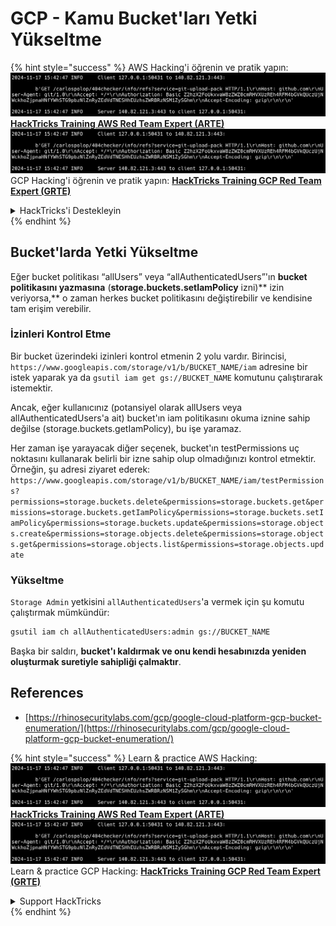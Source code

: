 # GCP - Kamu Bucket'ları Yetki Yükseltme

{% hint style="success" %}
AWS Hacking'i öğrenin ve pratik yapın:<img src="../../../../.gitbook/assets/image (1).png" alt="" data-size="line">[**HackTricks Training AWS Red Team Expert (ARTE)**](https://training.hacktricks.xyz/courses/arte)<img src="../../../../.gitbook/assets/image (1).png" alt="" data-size="line">\
GCP Hacking'i öğrenin ve pratik yapın: <img src="../../../../.gitbook/assets/image (2).png" alt="" data-size="line">[**HackTricks Training GCP Red Team Expert (GRTE)**<img src="../../../../.gitbook/assets/image (2).png" alt="" data-size="line">](https://training.hacktricks.xyz/courses/grte)

<details>

<summary>HackTricks'i Destekleyin</summary>

* [**abonelik planlarını**](https://github.com/sponsors/carlospolop) kontrol edin!
* **💬 [**Discord grubuna**](https://discord.gg/hRep4RUj7f) veya [**telegram grubuna**](https://t.me/peass) katılın ya da **Twitter'da** 🐦 [**@hacktricks\_live**](https://twitter.com/hacktricks\_live)** bizi takip edin.**
* **Hacking ipuçlarını paylaşmak için** [**HackTricks**](https://github.com/carlospolop/hacktricks) ve [**HackTricks Cloud**](https://github.com/carlospolop/hacktricks-cloud) github reposuna PR gönderin.

</details>
{% endhint %}

## Bucket'larda Yetki Yükseltme

Eğer bucket politikası “allUsers” veya “allAuthenticatedUsers”'ın **bucket politikasını yazmasına** (**storage.buckets.setIamPolicy** izni)** izin veriyorsa,** o zaman herkes bucket politikasını değiştirebilir ve kendisine tam erişim verebilir.

### İzinleri Kontrol Etme

Bir bucket üzerindeki izinleri kontrol etmenin 2 yolu vardır. Birincisi, `https://www.googleapis.com/storage/v1/b/BUCKET_NAME/iam` adresine bir istek yaparak ya da `gsutil iam get gs://BUCKET_NAME` komutunu çalıştırarak istemektir.

Ancak, eğer kullanıcınız (potansiyel olarak allUsers veya allAuthenticatedUsers'a ait) bucket'ın iam politikasını okuma iznine sahip değilse (storage.buckets.getIamPolicy), bu işe yaramaz.

Her zaman işe yarayacak diğer seçenek, bucket'ın testPermissions uç noktasını kullanarak belirli bir izne sahip olup olmadığınızı kontrol etmektir. Örneğin, şu adresi ziyaret ederek: `https://www.googleapis.com/storage/v1/b/BUCKET_NAME/iam/testPermissions?permissions=storage.buckets.delete&permissions=storage.buckets.get&permissions=storage.buckets.getIamPolicy&permissions=storage.buckets.setIamPolicy&permissions=storage.buckets.update&permissions=storage.objects.create&permissions=storage.objects.delete&permissions=storage.objects.get&permissions=storage.objects.list&permissions=storage.objects.update`

### Yükseltme

`Storage Admin` yetkisini `allAuthenticatedUsers`'a vermek için şu komutu çalıştırmak mümkündür:
```bash
gsutil iam ch allAuthenticatedUsers:admin gs://BUCKET_NAME
```
Başka bir saldırı, **bucket'ı kaldırmak ve onu kendi hesabınızda yeniden oluşturmak suretiyle sahipliği çalmaktır**.

## References

* [https://rhinosecuritylabs.com/gcp/google-cloud-platform-gcp-bucket-enumeration/](https://rhinosecuritylabs.com/gcp/google-cloud-platform-gcp-bucket-enumeration/)

{% hint style="success" %}
Learn & practice AWS Hacking:<img src="../../../../.gitbook/assets/image (1).png" alt="" data-size="line">[**HackTricks Training AWS Red Team Expert (ARTE)**](https://training.hacktricks.xyz/courses/arte)<img src="../../../../.gitbook/assets/image (1).png" alt="" data-size="line">\
Learn & practice GCP Hacking: <img src="../../../../.gitbook/assets/image (2).png" alt="" data-size="line">[**HackTricks Training GCP Red Team Expert (GRTE)**<img src="../../../../.gitbook/assets/image (2).png" alt="" data-size="line">](https://training.hacktricks.xyz/courses/grte)

<details>

<summary>Support HackTricks</summary>

* Check the [**subscription plans**](https://github.com/sponsors/carlospolop)!
* **Join the** 💬 [**Discord group**](https://discord.gg/hRep4RUj7f) or the [**telegram group**](https://t.me/peass) or **follow** us on **Twitter** 🐦 [**@hacktricks\_live**](https://twitter.com/hacktricks\_live)**.**
* **Share hacking tricks by submitting PRs to the** [**HackTricks**](https://github.com/carlospolop/hacktricks) and [**HackTricks Cloud**](https://github.com/carlospolop/hacktricks-cloud) github repos.

</details>
{% endhint %}
